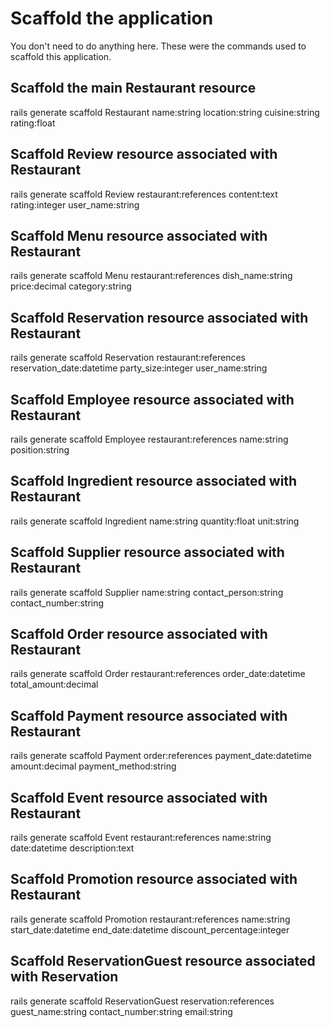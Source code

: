
# Scaffold the application

You don't need to do anything here. These were the commands used to scaffold this application.

## Scaffold the main Restaurant resource

rails generate scaffold Restaurant name:string location:string cuisine:string rating:float

## Scaffold Review resource associated with Restaurant

rails generate scaffold Review restaurant:references content:text rating:integer user_name:string

## Scaffold Menu resource associated with Restaurant

rails generate scaffold Menu restaurant:references dish_name:string price:decimal category:string

## Scaffold Reservation resource associated with Restaurant

rails generate scaffold Reservation restaurant:references reservation_date:datetime party_size:integer user_name:string

## Scaffold Employee resource associated with Restaurant

rails generate scaffold Employee restaurant:references name:string position:string

## Scaffold Ingredient resource associated with Restaurant

rails generate scaffold Ingredient name:string quantity:float unit:string

## Scaffold Supplier resource associated with Restaurant

rails generate scaffold Supplier name:string contact_person:string contact_number:string

## Scaffold Order resource associated with Restaurant

rails generate scaffold Order restaurant:references order_date:datetime total_amount:decimal

## Scaffold Payment resource associated with Restaurant

rails generate scaffold Payment order:references payment_date:datetime amount:decimal payment_method:string

## Scaffold Event resource associated with Restaurant

rails generate scaffold Event restaurant:references name:string date:datetime description:text

## Scaffold Promotion resource associated with Restaurant

rails generate scaffold Promotion restaurant:references name:string start_date:datetime end_date:datetime discount_percentage:integer

## Scaffold ReservationGuest resource associated with Reservation

rails generate scaffold ReservationGuest reservation:references guest_name:string contact_number:string email:string
